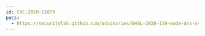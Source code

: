 ```yaml
---
id: CVE-2020-11079
pocs:
  - https://securitylab.github.com/advisories/GHSL-2020-119-node-dns-sync
---
```


